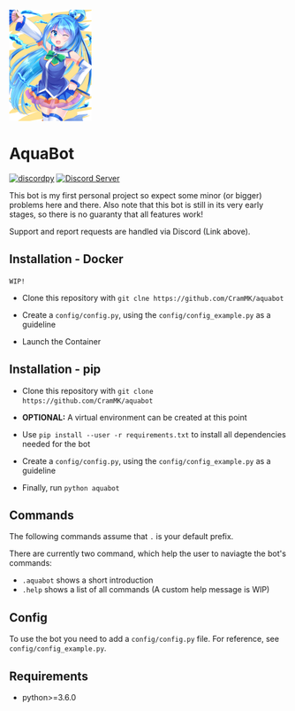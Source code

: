 ![Avatar](img/avatar.png)

AquaBot
=======

[![discordpy](https://img.shields.io/badge/discordpy-Core-blue)](https://github.com/Rapptz/discord.py)
[![Discord Server](https://img.shields.io/badge/Support-Discord%20Server-blue.svg)](https://discordapp.com/invite/HbYfyJT)

This bot is my first personal project so expect some minor (or bigger) problems
here and there.
Also note that this bot is still in its very early stages, so there is no
guaranty that all features work!

Support and report requests are handled via Discord (Link above).

Installation - Docker
---------------------

`WIP!`

+ Clone this repository with `git clne https://github.com/CramMK/aquabot`

+ Create a `config/config.py`, using the `config/config_example.py` as a
guideline

+ Launch the Container

Installation - pip
------------------

+ Clone this repository with `git clone https://github.com/CramMK/aquabot`

+ **OPTIONAL:** A virtual environment can be created at this point

+ Use `pip install --user -r requirements.txt` to install all dependencies
needed for the bot

+ Create a `config/config.py`, using the `config/config_example.py` as a
guideline

+ Finally, run `python aquabot`

Commands
------

The following commands assume that `.` is your default prefix.

There are currently two command, which help the user to naviagte the bot's
commands:

+ `.aquabot` shows a short introduction
+ `.help` shows a list of all commands (A custom help message is WIP)

Config
------

To use the bot you need to add a `config/config.py` file. For reference, see
`config/config_example.py`.

Requirements
------------

+ python>=3.6.0
